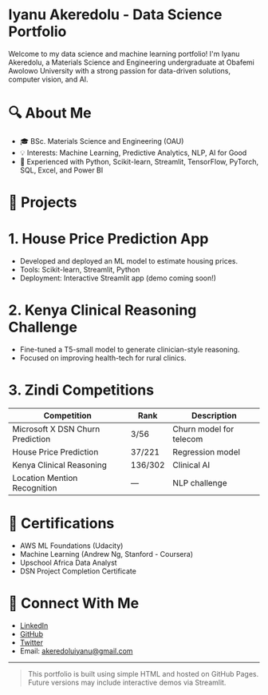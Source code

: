 # Iyanu Akeredolu - Data Science Portfolio

Welcome to my data science and machine learning portfolio! I'm Iyanu Akeredolu, a Materials Science and Engineering undergraduate at Obafemi Awolowo University with a strong passion for data-driven solutions, computer vision, and AI.

# 🔍 About Me

- 🎓 BSc. Materials Science and Engineering (OAU)
- 💡 Interests: Machine Learning, Predictive Analytics, NLP, AI for Good
- 🧠 Experienced with Python, Scikit-learn, Streamlit, TensorFlow, PyTorch, SQL, Excel, and Power BI

# 🧪 Projects

# 1. House Price Prediction App
- Developed and deployed an ML model to estimate housing prices.
- Tools: Scikit-learn, Streamlit, Python
- Deployment: Interactive Streamlit app (demo coming soon!)

# 2. Kenya Clinical Reasoning Challenge
- Fine-tuned a T5-small model to generate clinician-style reasoning.
- Focused on improving health-tech for rural clinics.

# 3. Zindi Competitions
| Competition | Rank | Description |
|------------|------|-------------|
| Microsoft X DSN Churn Prediction | 3/56 | Churn model for telecom |
| House Price Prediction | 37/221 | Regression model |
| Kenya Clinical Reasoning | 136/302 | Clinical AI |
| Location Mention Recognition | — | NLP challenge |

# 📜 Certifications
- AWS ML Foundations (Udacity)
- Machine Learning (Andrew Ng, Stanford - Coursera)
- Upschool Africa Data Analyst
- DSN Project Completion Certificate

# 🔗 Connect With Me
- [LinkedIn](https://www.linkedin.com/in/iyanu-akeredolu-169498215)
- [GitHub](https://github.com/AkeredoluIyanu)
- [Twitter](https://twitter.com/Habiodun112)
- Email: akeredoluiyanu@gmail.com

---

> This portfolio is built using simple HTML and hosted on GitHub Pages. Future versions may include interactive demos via Streamlit.
